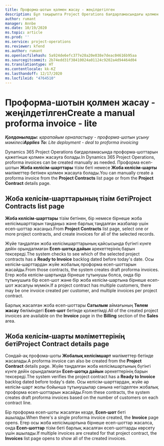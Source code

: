 ```yaml
---
title: Проформа-шотын қолмен жасау - жеңілдетілген
description: Бұл тақырыпта Project Operations бағдарламасындағы қолмен жазылатын проформа есеп-шотын жасау туралы ақпарат берілген.
author: rumant
manager: Annbe
ms.date: 10/19/2020
ms.topic: article
ms.prod: ''
ms.service: project-operations
ms.reviewer: kfend
ms.author: rumant
ms.openlocfilehash: 5a924de6efc377e28a20e038e7deac04616b95aa
ms.sourcegitcommit: 2b74edd31f38410024a01124c9202a4d94464d04
ms.translationtype: HT
ms.contentlocale: kk-KZ
ms.lasthandoff: 12/17/2020
ms.locfileid: "4764510"
---
```

# <a name="create-a-manual-proforma-invoice---lite"></a><span data-ttu-id="5c27d-103">Проформа-шотын қолмен жасау - жеңілдетілген</span><span class="sxs-lookup"><span data-stu-id="5c27d-103">Create a manual proforma invoice - lite</span></span>

<span data-ttu-id="5c27d-104">_**Қолданылады:** қарапайым орналастыру - проформа-шотын ұсыну мәмілесі_</span><span class="sxs-lookup"><span data-stu-id="5c27d-104">_**Applies To:** Lite deployment - deal to proforma invoicing_</span></span>

<span data-ttu-id="5c27d-105">Dynamics 365 Project Operations бағдарламасында проформа-шоттарын қажетінше қолмен жасауға болады.</span><span class="sxs-lookup"><span data-stu-id="5c27d-105">In Dynamics 365 Project Operations, proforma invoices can be created manually as needed.</span></span> <span data-ttu-id="5c27d-106">Проформа есеп-шотын **Жоба келісім-шарттары** тізім беті немесе **Жоба келісім-шарты** мәліметтер бетінен қолмен жасауға болады.</span><span class="sxs-lookup"><span data-stu-id="5c27d-106">You can manually create a proforma invoice from the **Project Contracts** list page or from the **Project Contract** details page.</span></span>

##  <a name="project-contracts-list-page"></a><span data-ttu-id="5c27d-107">Жоба келісім-шарттарының тізім беті</span><span class="sxs-lookup"><span data-stu-id="5c27d-107">Project Contracts list page</span></span>

<span data-ttu-id="5c27d-108">**Жоба келісім-шарттары** тізім бетінен, бір немесе бірнеше жоба келісімшарттарын таңдаңыз және барлық таңдалған жазбалар үшін есеп-шоттар жасаңыз.</span><span class="sxs-lookup"><span data-stu-id="5c27d-108">From **Project Contracts** list page, select one or more project contracts, and create invoices for all of the selected records.</span></span>

<span data-ttu-id="5c27d-109">Жүйе таңдалған жоба келісімшарттарының қайсысында бүгінгі күнге дейін орындалмаған **Есеп-шотқа дайын** әрекеттерінің барын тексереді.</span><span class="sxs-lookup"><span data-stu-id="5c27d-109">The system checks to see which of the selected project contracts has a **Ready to Invoice** backlog dated before today's date.</span></span> <span data-ttu-id="5c27d-110">Осы келісім-шарттардан жүйе жобалық проформа есеп-шоттарын жасайды.</span><span class="sxs-lookup"><span data-stu-id="5c27d-110">From those contracts, the system creates draft proforma invoices.</span></span> <span data-ttu-id="5c27d-111">Егер жоба келісім-шартында бірнеше тұтынушы болса, онда бір тұтынушыға бір есеп-шот және бір жоба келісім-шартына бірнеше есеп-шот жасалуы мүмкін.</span><span class="sxs-lookup"><span data-stu-id="5c27d-111">If a project contract has multiple customers, there may be one invoice created per customer, and multiple invoices per project contract.</span></span>

<span data-ttu-id="5c27d-112">Барлық жасалған жоба есеп-шоттары **Сатылым** аймағының **Төлем жасау** бөліміндегі **Есеп-шот** бетінде қолжетімді.</span><span class="sxs-lookup"><span data-stu-id="5c27d-112">All of the created project invoices are available on the **Invoice** page in the **Billing** section of the **Sales** area.</span></span>

## <a name="project-contract-details-page"></a><span data-ttu-id="5c27d-113">Жоба келісім-шарты мәліметтерінің беті</span><span class="sxs-lookup"><span data-stu-id="5c27d-113">Project Contract details page</span></span>

<span data-ttu-id="5c27d-114">Сондай-ақ профома-шоты **Жобалық келісімшарт** мәліметтер бетінде жасалады.</span><span class="sxs-lookup"><span data-stu-id="5c27d-114">A proforma invoice can also be created from the **Project Contract** details page.</span></span> <span data-ttu-id="5c27d-115">Жүйе таңдалған жоба келісімшартының бүгінгі күнге дейін орындалмаған **Есеп-шотқа дайын** әрекеттерінің барын тексереді.</span><span class="sxs-lookup"><span data-stu-id="5c27d-115">The system verifies the project contract has a **Ready to Invoice** backlog dated before today's date.</span></span> <span data-ttu-id="5c27d-116">Осы келісім-шарттардан, жүйе әр келісім-шарт жолы бойынша тұтынушылар санына негізделген жобалық проформа есеп-шоттарын жасайды.</span><span class="sxs-lookup"><span data-stu-id="5c27d-116">From these contracts, the system creates draft proforma invoices based on the number of customers on each contract line.</span></span>

<span data-ttu-id="5c27d-117">Бір проформа есеп-шоты жасалған кезде, **Есеп-шот** беті ашылады.</span><span class="sxs-lookup"><span data-stu-id="5c27d-117">When there's a single proforma invoice created, the **Invoice** page opens.</span></span> <span data-ttu-id="5c27d-118">Егер осы жоба келісімшартына бірнеше есеп-шоттар жасалса, онда **Есеп-шоттар** тізім беті барлық жасалған есеп-шоттарды көрсету үшін ашылады.</span><span class="sxs-lookup"><span data-stu-id="5c27d-118">If multiple invoices are created for that project contract, the **Invoices** list page opens to show all of the created invoices.</span></span>
